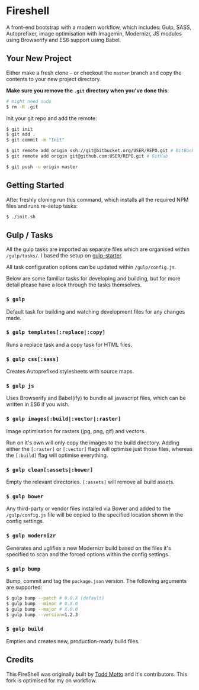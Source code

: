 # Fireshell

A front-end bootstrap with a modern workflow, which includes: Gulp, SASS, Autoprefixer, image optimisation with Imagemin, Modernizr, JS modules using Browserify and ES6 support using Babel.

## Your New Project

Either make a fresh clone – or checkout the `master` branch and copy the contents to your new project directory. 

**Make sure you remove the `.git` directory when you've done this**:

```bash
# might need sudo
$ rm -R .git
```

Init your git repo and add the remote:

```bash
$ git init 
$ git add .
$ git commit -m "Init"

$ git remote add origin ssh://git@bitbucket.org/USER/REPO.git # BitBucket
$ git remote add origin git@github.com:USER/REPO.git # GitHub

$ git push -u origin master
```

## Getting Started

After freshly cloning run this command, which installs all the required NPM files and runs re-setup tasks:

```bash
$ ./init.sh
```

## Gulp / Tasks

All the gulp tasks are imported as separate files which are organised within `/gulp/tasks/`. I based the setup on [gulp-starter](https://github.com/greypants/gulp-starter).

All task configuration options can be updated within `/gulp/config.js`.

Below are some familiar tasks for developing and building, but for more detail please have a look through the tasks themselves.

### `$ gulp`

Default task for building and watching development files for any changes made.

### `$ gulp templates[:replace|:copy]`

Runs a replace task and a copy task for HTML files.

### `$ gulp css[:sass]`

Creates Autoprefixed stylesheets with source maps.

### `$ gulp js`

Uses Browserify and Babel(ify) to bundle all javascript files, which can be written in ES6 if you wish.

### `$ gulp images[:build|:vector|:raster]`

Image optimisation for rasters (jpg, png, gif) and vectors. 

Run on it's own will only copy the images to the build directory. Adding either the `[:raster]` or `[:vector]` flags will optimise just those files, whereas the `[:build]` flag will optimise everything.

### `$ gulp clean[:assets|:bower]`

Empty the relevant directories. `[:assets]` will remove all build assets.

### `$ gulp bower`

Any third-party or vendor files installed via Bower and added to the `/gulp/config.js` file will be copied to the specified location shown in the config settings.

### `$ gulp modernizr`

Generates and uglifies a new Modernizr build based on the files it's specified to scan and the forced options within the config settings.

### `$ gulp bump`

Bump, commit and tag the `package.json` version. The following arguments are supported:

```bash
$ gulp bump --patch # 0.0.X (default)
$ gulp bump --minor # 0.X.0
$ gulp bump --major # X.0.0
$ gulp bump --version=1.2.3
```

### `$ gulp build`

Empties and creates new, production-ready build files.

## Credits

This FireShell was originally built by [Todd Motto](//github.com/toddmotto) and it's contributors. This fork is optimised for my on workflow.
